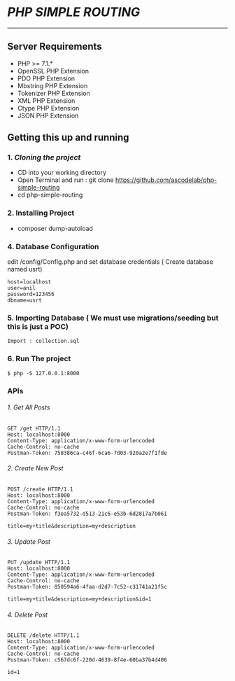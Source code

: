 # _PHP SIMPLE ROUTING_
---
## Server Requirements

* PHP >= 7.1.*
* OpenSSL PHP Extension
* PDO PHP Extension
* Mbstring PHP Extension
* Tokenizer PHP Extension
* XML PHP Extension
* Ctype PHP Extension
* JSON PHP Extension


## Getting this up and running

### 1. _Cloning the project_
* CD into your working directory
* Open Terminal and run : git clone https://github.com/ascodelab/php-simple-routing
* cd php-simple-routing
### 2. Installing Project
* composer dump-autoload
### 4. Database Configuration
edit /config/Config.php and set database credentials ( Create database named usrt)

    host=localhost
    user=anil
    password=123456
    dbname=usrt


### 5. Importing Database ( We must use migrations/seeding but this is just a POC)

    Import : collection.sql

### 6. Run The project

    $ php -S 127.0.0.1:8000

### APIs

###### 1. Get All Posts

    GET /get HTTP/1.1
    Host: localhost:8000
    Content-Type: application/x-www-form-urlencoded
    Cache-Control: no-cache
    Postman-Token: 758386ca-c46f-6ca6-7d03-920a2e7f1fde

###### 2. Create New Post

    POST /create HTTP/1.1
    Host: localhost:8000
    Content-Type: application/x-www-form-urlencoded
    Cache-Control: no-cache
    Postman-Token: f3ea5732-d513-21c6-e53b-6d2817a7b061

    title=my+title&description=my+description

###### 3. Update Post

    PUT /update HTTP/1.1
    Host: localhost:8000
    Content-Type: application/x-www-form-urlencoded
    Cache-Control: no-cache
    Postman-Token: 850594a6-4faa-d2d7-7c52-c31741a21f5c

    title=my+title&description=my+description&id=1

###### 4. Delete Post

    DELETE /delete HTTP/1.1
    Host: localhost:8000
    Content-Type: application/x-www-form-urlencoded
    Cache-Control: no-cache
    Postman-Token: c567dc6f-220d-4639-8f4e-60ba37b4d406

    id=1









